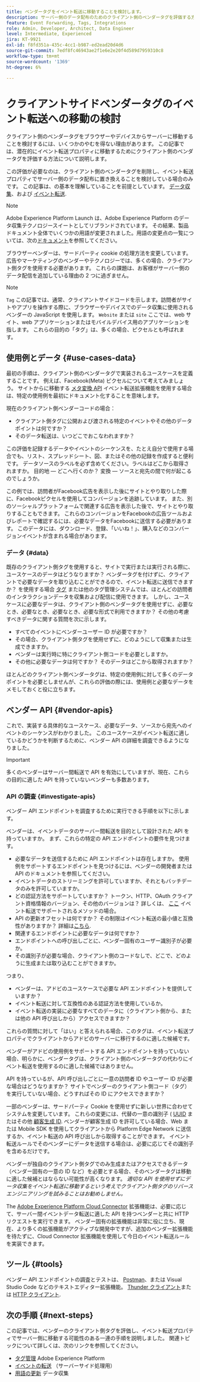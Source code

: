 ```yaml
---
title: ベンダータグをイベント転送に移動することを検討します。
description: サーバー側のデータ配布のためのクライアント側のベンダータグを評価する方法について説明します。
feature: Event Forwarding, Tags, Integrations
role: Admin, Developer, Architect, Data Engineer
level: Intermediate, Experienced
jira: KT-9921
exl-id: f8fd351a-435c-4cc1-b987-ed2ead20d4d6
source-git-commit: 7edf8fc46943ae2f1e6e2e20f4d589d7959310c8
workflow-type: tm+mt
source-wordcount: '1369'
ht-degree: 6%

---
```


# クライアントサイドベンダータグのイベント転送への移動の検討

クライアント側のベンダータグをブラウザーやデバイスからサーバーに移動することを検討するには、いくつかのやむを得ない理由があります。 この記事では、潜在的にイベント転送プロパティに移動するためにクライアント側のベンダータグを評価する方法について説明します。

この評価が必要なのは、クライアント側のベンダータグを削除し、イベント転送プロパティでサーバー側のデータ配布に置き換えることを検討している場合のみです。 この記事は、の基本を理解していることを前提としています。 [データ収集](https://experienceleague.adobe.com/docs/data-collection.html)、および [イベント転送](https://experienceleague.adobe.com/docs/experience-platform/tags/event-forwarding/overview.html).

>[!NOTE]
>
>Adobe Experience Platform Launch は、Adobe Experience Platform のデータ収集テクノロジースイートとしてリブランドされています。 その結果、製品ドキュメント全体でいくつかの用語が変更されました。用語の変更点の一覧については、次の[ドキュメント](https://experienceleague.adobe.com/docs/experience-platform/tags/term-updates.html?lang=ja)を参照してください。

ブラウザーベンダーは、サードパーティ cookie の処理方法を変更しています。 広告やマーケティングのベンダーやテクノロジーでは、多くの場合、クライアント側タグを使用する必要があります。 これらの課題は、お客様がサーバー側のデータ配信を追加している理由の 2 つに過ぎません。

>[!NOTE]
>
>`Tag` この記事では、通常、クライアントサイドコードを示します。訪問者がサイトやアプリを操作する際に、ブラウザーやデバイスでのデータ収集に使用されるベンダーの JavaScript を使用します。 `Website` または `site` ここでは、web サイト、web アプリケーションまたはモバイルデバイス用のアプリケーションを指します。 これらの目的の「タグ」は、多くの場合、ピクセルとも呼ばれます。

## 使用例とデータ {#use-cases-data}

最初の手順は、クライアント側のベンダータグで実装されるユースケースを定義することです。 例えば、Facebook(Meta) ピクセルについて考えてみましょう。 サイトからに移動する [メタ変換 API](https://exchange.adobe.com/apps/ec/109168/meta-conversions-api) イベント転送拡張機能を使用する場合は、特定の使用例を最初にドキュメント化することを意味します。

現在のクライアント側ベンダーコードの場合：

- クライアント側タグに公開および渡される特定のイベントやその他のデータポイントは何ですか？
- そのデータ転送は、いつどこでおこなわれますか？

この評価を記録するデータやイベントのシーケンスを、たとえ自分で使用する場合でも、リスト、スプレッドシート、図、またはその他の記録を作成すると便利です。 データソースのラベルを必ず含めてください。ラベルはどこから取得されますか。 目的地 — どこへ行くのか？ 変換 — ソースと宛先の間で何が起こるのでしょうか。

この例では、訪問者がFacebook広告を表示した後にサイトとやり取りした際に、Facebookピクセルを使用してコンバージョンを追跡しています。 また、別のソーシャルプラットフォームで関連する広告を表示した後で、サイトとやり取りすることもできます。 これらのコンバージョンをFacebookの広告ツールおよびレポートで確認するには、必要なデータをFacebookに送信する必要があります。 このデータには、ダウンロード、登録、「いいね！」、購入などのコンバージョンイベントが含まれる場合があります。

### データ {#data}

既存のクライアント側タグを使用すると、サイトで実行または実行される際に、ユースケースのデータはどうなりますか？ ベンダータグを付けずに、クライアントで必要なデータを取り込むことができるので、イベント転送に送信できますか？ を使用する場合 [タグ](https://experienceleague.adobe.com/docs/experience-platform/tags/home.html?lang=ja) または他のタグ管理システムでは、ほとんどの訪問者のインタラクションデータを収集および配信に使用できます。 しかし、ユースケースに必要なデータは、クライアント側のベンダータグを使用せずに、必要なとき、必要なとき、必要なとき、必要な形式で利用できますか？ その他の考慮すべきデータに関する質問を次に示します。

- すべてのイベントにベンダーユーザー ID が必要ですか？
- その場合、クライアント側タグを使用せずに、どのようにして収集または生成できますか。
- ベンダーは実行時に特にクライアント側コードを必要としますか。
- その他に必要なデータは何ですか？ そのデータはどこから取得されますか？

ほとんどのクライアント側ベンダータグは、特定の使用例に対して多くのデータポイントを必要としませんが、これらの評価の際には、使用例と必要なデータをメモしておくと役に立ちます。

## ベンダー API {#vendor-apis}

これで、実装する具体的なユースケース、必要なデータ、ソースから宛先へのイベントのシーケンスがわかりました。 このユースケースがイベント転送に適しているかどうかを判断するために、ベンダー API の詳細を調査できるようになりました。

>[!IMPORTANT]
>
>多くのベンダーはサーバー間転送で API を有効にしていますが、現在、これらの目的に適した API を持っていないベンダーも多数あります。

### API の調査 {#investigate-apis}

ベンダー API エンドポイントを調査するために実行できる手順を以下に示します。

ベンダーは、イベントデータのサーバー間転送を目的として設計された API を持っていますか。 まず、これらの特定の API エンドポイントの要件を見つけます。

- 必要なデータを送信するために API エンドポイントは存在しますか。 使用例をサポートするエンドポイントを見つけるには、ベンダーの開発者または API のドキュメントを参照してください。
- イベントデータのストリーミングを許可していますか、それともバッチデータのみを許可していますか。
- どの認証方法をサポートしていますか？ トークン、HTTP、OAuth クライアント資格情報のバージョン、その他のバージョンは？ 詳しくは、 [ここ](https://experienceleague.adobe.com/docs/experience-platform/tags/event-forwarding/secrets.html) イベント転送でサポートされるメソッドの場合。
- API の更新オフセットは何ですか？ その制限はイベント転送の最小値と互換性がありますか？ 詳細は[こちら](https://experienceleague.adobe.com/docs/experience-platform/tags/event-forwarding/secrets.html#:~:text=you%20can%20configure%20the%20Refresh%20Offset%20value%20for%20the%20secret).
- 関連するエンドポイントに必要なデータは何ですか？
- エンドポイントへの呼び出しごとに、ベンダー固有のユーザー識別子が必要か。
- その識別子が必要な場合、クライアント側のコードなしで、どこで、どのように生成または取り込むことができますか。

つまり、

- ベンダーは、アドビのユースケースで必要な API エンドポイントを提供していますか？
- イベント転送に対して互換性のある認証方法を使用しているか。
- イベント転送の実装に必要なすべてのデータに（クライアント側から、または他の API 呼び出しから）アクセスできますか？

これらの質問に対して「はい」と答えられる場合、このタグは、イベント転送プロパティでクライアントからアドビのサーバーに移行するのに適した候補です。

ベンダーがアドビの使用例をサポートする API エンドポイントを持っていない場合、明らかに、ベンダータグは、クライアント側のベンダータグの代わりにイベント転送を使用するのに適した候補ではありません。

API を持っているが、API 呼び出しごとに一意の訪問者 ID やユーザー ID が必要な場合はどうなりますか？ サイトでベンダーのクライアント側コード（タグ）を実行していない場合、どうすればその ID にアクセスできますか？

一部のベンダーは、サードパーティ Cookie を使用せずに新しい世界に合わせてシステムを変更しています。 これらの変更には、代替の一意の識別子 ( [UUID](https://developer.mozilla.org/en-US/docs/Glossary/UUID) またはその他 [顧客生成 ID](https://experienceleague.adobe.com/docs/experience-platform/edge/identity/first-party-device-ids.html?lang=ja). ベンダーが顧客生成 ID を許可している場合、Web または Mobile SDK を使用してクライアントから Platform Edge Network に送信するか、イベント転送の API 呼び出しから取得することができます。 イベント転送ルールでそのベンダーにデータを送信する場合は、必要に応じてその識別子を含めるだけです。

ベンダーが独自のクライアント側タグでのみ生成またはアクセスできるデータ（ベンダー固有の一意の ID など）を必要とする場合、そのベンダータグは移動に適した候補とはならない可能性が高くなります。 _適切な API を使用せずにデータ収集をイベント転送に移動するという考えでクライアント側タグのリバースエンジニアリングを試みることはお勧めしません。_

The [Adobe Experience Platform Cloud Connector](https://experienceleague.adobe.com/docs/experience-platform/tags/extensions/adobe/cloud-connector/overview.html) 拡張機能は、必要に応じて、サーバー間イベントデータ転送に適した API を持つベンダーと共に HTTP リクエストを実行できます。 ベンダー固有の拡張機能は非常に役に立ち、現在、より多くの拡張機能がアクティブな開発中ですが、追加のベンダー拡張機能を待たずに、Cloud Connector 拡張機能を使用して今日のイベント転送ルールを実装できます。

## ツール {#tools}

ベンダー API エンドポイントの調査とテストは、 [Postman](https://www.postman.com/)、または Visual Studio Code などのテキストエディター拡張機能。 [Thunder クライアント](https://marketplace.visualstudio.com/items?itemName=rangav.vscode-thunder-client)または [HTTP クライアント](https://marketplace.visualstudio.com/items?itemName=mkloubert.vscode-http-client).

## 次の手順 {#next-steps}

この記事では、ベンダーのクライアント側タグを評価し、イベント転送プロパティでサーバー側に移動する可能性のある一連の手順を説明しました。 関連トピックについて詳しくは、次のリンクを参照してください。

- [タグ管理](https://experienceleague.adobe.com/docs/experience-platform/tags/home.html?lang=ja) Adobe Experience Platform
- [イベントの転送](https://experienceleague.adobe.com/docs/experience-platform/tags/event-forwarding/overview.html) （サーバーサイド処理用）
- [用語の更新](https://experienceleague.adobe.com/docs/experience-platform/tags/term-updates.html?lang=ja) データ収集
